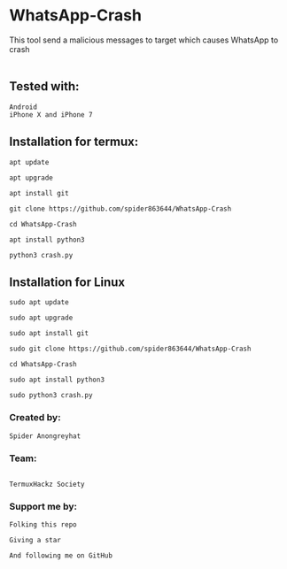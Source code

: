 # WhatsApp-Crash
This tool send a malicious messages to target which causes WhatsApp to crash 
<br><br>

## Tested with:
```
Android
iPhone X and iPhone 7

```

## Installation for termux:

```
apt update 

apt upgrade

apt install git 

git clone https://github.com/spider863644/WhatsApp-Crash

cd WhatsApp-Crash

apt install python3

python3 crash.py

```

## Installation for Linux

```
sudo apt update 

sudo apt upgrade

sudo apt install git 

sudo git clone https://github.com/spider863644/WhatsApp-Crash

cd WhatsApp-Crash

sudo apt install python3

sudo python3 crash.py

```

### Created by:

```
Spider Anongreyhat

```

### Team:

```

TermuxHackz Society

```

### Support me by:

```
Folking this repo

Giving a star 

And following me on GitHub

```
